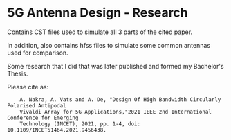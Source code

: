 # 5G Antenna Design - Research

Contains CST files used to simulate all 3 parts of the cited paper.

In addition, also contains hfss files to simulate some common antennas used for comparison.

Some research that I did that was later published and formed my Bachelor's Thesis.

Please cite as: 

        A. Nakra, A. Vats and A. De, "Design Of High Bandwidth Circularly Polarised Antipodal 
        Vivaldi Array for 5G Applications,"2021 IEEE 2nd International Conference for Emerging 
        Technology (INCET), 2021, pp. 1-4, doi: 10.1109/INCET51464.2021.9456438.
